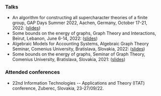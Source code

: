 ### Talks
- An algorithm for constructing all supercharacter theories of a finite group, GAP Days Summer 2022, Aachen, Germany, October 17-21, 2022: (<a href="https://fkmoftakhar.github.io/Conferences/gapdays.pdf">slides</a>)
- Some bounds on the energy of graphs, Graph Theory and Interactions, Beirut, Lebanon, June 6-14, 2022: (<a href="url">slides</a>)
- Algebraic Models for Accounting Systems, Algebraic Graph Theory Seminar, Comenius University, Bratislava, Slovakia, 2022: (<a href="url">slides</a>)
- Some bounds on the energy of graphs, Seminar of Graph Theory, Comenius University, Bratislava, Slovakia, 2021: (<a href="url">slides</a>)

### Attended conferences
- 22nd Information Technologies -- Applications and Theory (ITAT) conference, Zuberec, Slovakia, 23-27/09/22.
